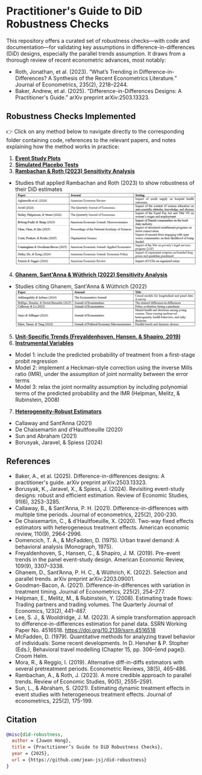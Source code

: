 # Practitioner's Guide to DiD Robustness Checks
This repository offers a curated set of robustness checks—with code and documentation—for validating key assumptions in difference-in-differences (DiD) designs, especially the parallel trends assumption. It draws from a thorough review of recent econometric advances, most notably:
* Roth, Jonathan, et al. (2023). “What’s Trending in Difference-in-Differences? A Synthesis of the Recent Econometrics Literature.” Journal of Econometrics, 235(2), 2218–2244.
* Baker, Andrew, et al. (2025). “Difference-in-Differences Designs: A Practitioner's Guide.” arXiv preprint arXiv:2503.13323.

## Robustness Checks Implemented
👉 Click on any method below to navigate directly to the corresponding folder containing code, references to the relevant papers, and notes explaining how the method works in practice:

1. **[Event Study Plots](./01_event_study/)**
2. **[Simulated Placebo Tests](./02_placebo_test/)**
3. **[Rambachan & Roth (2023) Sensitivity Analysis](./03_rambachan_roth_2023/)**
* Studies that applied Rambachan and Roth (2023) to show robustness of their DiD estimates
![Rambachan Roth Citations](rambachan_roth_cite.JPG)
4. **[Ghanem, Sant'Anna & Wüthrich (2022) Sensitivity Analysis](./04_ghanem_et_al_2022/)**
* Studies citing Ghanem, Sant'Anna & Wüthrich (2022)
![Ghanem et al. Citations](ghanem_cite.JPG)
5. **[Unit-Specific Trends (Freyaldenhoven, Hansen, & Shapiro, 2019)](./05_unit_specific_trends/)**
6. **[Instrumental Variables](./06_instrumental_variables/)**
* Model 1: include the predicted probability of treatment from a first-stage probit regression
* Model 2: implement a Heckman-style correction using the inverse Mills ratio (IMR), under the assumption of joint normality between the error terms
* Model 3: relax the joint normality assumption by including polynomial terms of the predicted probability and the IMR (Helpman, Melitz, & Rubinstein, 2008)

7. **[Heterogeneity-Robust Estimators](./07_heterogeneity_robust_estimators/)**
* Callaway and Sant’Anna (2021)
* De Chaisemartin and d’Haultfoeuille (2020)
* Sun and Abraham (2021)
* Borusyak, Jaravel, & Spiess (2024)

## References
- Baker, A., et al. (2025). Difference-in-differences designs: A practitioner's guide. arXiv preprint arXiv:2503.13323.
- Borusyak, K., Jaravel, X., & Spiess, J. (2024). Revisiting event-study designs: robust and efficient estimation. Review of Economic Studies, 91(6), 3253-3285.
- Callaway, B., & Sant’Anna, P. H. (2021). Difference-in-differences with multiple time periods. Journal of econometrics, 225(2), 200-230.
- De Chaisemartin, C., & d’Haultfoeuille, X. (2020). Two-way fixed effects estimators with heterogeneous treatment effects. American economic review, 110(9), 2964-2996.
- Domencich, T. A., & McFadden, D. (1975). Urban travel demand: A behavioral analysis (Monograph, 1975).
- Freyaldenhoven, S., Hansen, C., & Shapiro, J. M. (2019). Pre-event trends in the panel event-study design. American Economic Review, 109(9), 3307–3338.
- Ghanem, D., Sant’Anna, P. H. C., & Wüthrich, K. (2022). Selection and parallel trends. arXiv preprint arXiv:2203.09001.
- Goodman-Bacon, A. (2021). Difference-in-differences with variation in treatment timing. Journal of Econometrics, 225(2), 254–277.
- Helpman, E., Melitz, M., & Rubinstein, Y. (2008). Estimating trade flows: Trading partners and trading volumes. The Quarterly Journal of Economics, 123(2), 441–487.
- Lee, S. J., & Wooldridge, J. M. (2023). A simple transformation approach to difference-in-differences estimation for panel data. SSRN Working Paper No. 4516518. https://doi.org/10.2139/ssrn.4516518
- McFadden, D. (1979). Quantitative methods for analyzing travel behavior of individuals: Some recent developments. In D. Hensher & P. Stopher (Eds.), Behavioral travel modelling (Chapter 15, pp. 306–[end page]). Croom Helm.
- Mora, R., & Reggio, I. (2019). Alternative diff-in-diffs estimators with several pretreatment periods. Econometric Reviews, 38(5), 465–486.
- Rambachan, A., & Roth, J. (2023). A more credible approach to parallel trends. Review of Economic Studies, 90(5), 2555–2591.
- Sun, L., & Abraham, S. (2021). Estimating dynamic treatment effects in event studies with heterogeneous treatment effects. Journal of econometrics, 225(2), 175-199.

## Citation
```bibtex
@misc{did-robustness,
  author = {Juwon Hong},
  title = {Practitioner’s Guide to DiD Robustness Checks},
  year = {2025},
  url = {https://github.com/jean-jsj/did-robustness}
}
```
